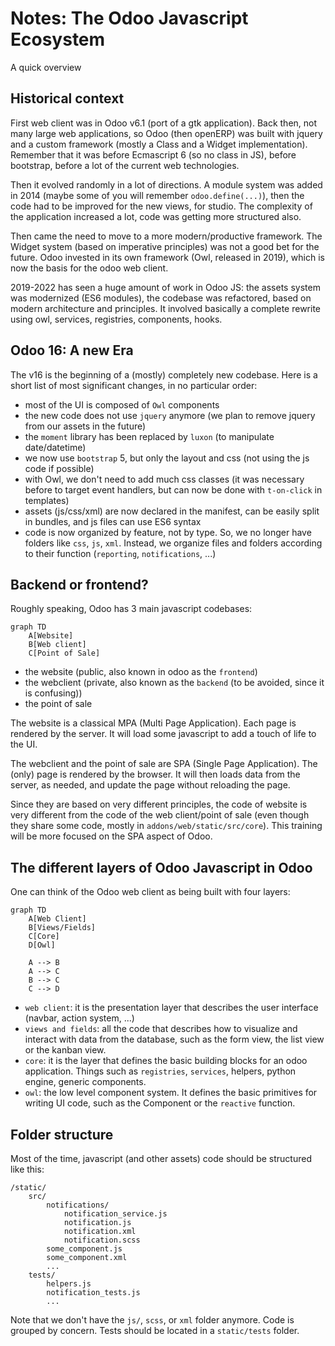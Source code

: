 # Notes: The Odoo Javascript Ecosystem

A quick overview

## Historical context

First web client was in Odoo v6.1 (port of a gtk application). Back then,
not many large web applications, so Odoo (then openERP) was built with jquery
and a custom framework (mostly a Class and a Widget implementation). Remember
that it was before Ecmascript 6 (so no class in JS), before bootstrap, before
a lot of the current web technologies.

Then it evolved randomly in a lot of directions. A module system was added in
2014 (maybe some of you will remember `odoo.define(...)`), then the code had to
be improved for the new views, for studio. The complexity of the application
increased a lot, code was getting more structured also.

Then came the need to move to a more modern/productive framework. The Widget system
(based on imperative principles) was not a good bet for the future. Odoo invested
in its own framework (Owl, released in 2019), which is now the basis for the odoo
web client.

2019-2022 has seen a huge amount of work in Odoo JS: the assets system was
modernized (ES6 modules), the codebase was refactored, based on modern architecture
and principles. It involved basically a complete rewrite using owl, services,
registries, components, hooks.

## Odoo 16: A new Era

The v16 is the beginning of a (mostly) completely new codebase. Here is a short
list of most significant changes, in no particular order:

- most of the UI is composed of `Owl` components
- the new code does not use `jquery` anymore (we plan to remove jquery from our assets in the future)
- the `moment` library has been replaced by `luxon` (to manipulate date/datetime)
- we now use `bootstrap` 5, but only the layout and css (not using the js code if possible)
- with Owl, we don't need to add much css classes (it was necessary before to target event handlers, but can
  now be done with `t-on-click` in templates)
- assets (js/css/xml) are now declared in the manifest, can be easily split in
  bundles, and js files can use ES6 syntax
- code is now organized by feature, not by type. So, we no longer have folders like
  `css`, `js`, `xml`. Instead, we organize files and folders according to their
  function (`reporting`, `notifications`, ...)

## Backend or frontend?

Roughly speaking, Odoo has 3 main javascript codebases:

```mermaid
graph TD
    A[Website]
    B[Web client]
    C[Point of Sale]
```

- the website (public, also known in odoo as the `frontend`)
- the webclient (private, also known as the `backend` (to be avoided, since it is confusing))
- the point of sale

The website is a classical MPA (Multi Page Application). Each page is rendered
by the server. It will load some javascript to add a touch of life to the UI.

The webclient and the point of sale are SPA (Single Page Application). The (only)
page is rendered by the browser. It will then loads data from the server, as
needed, and update the page without reloading the page.

Since they are based on very different principles, the code of website is very
different from the code of the web client/point of sale (even though they share
some code, mostly in `addons/web/static/src/core`). This training will be
more focused on the SPA aspect of Odoo.

## The different layers of Odoo Javascript in Odoo

One can think of the Odoo web client as being built with four layers:

```mermaid
graph TD
    A[Web Client]
    B[Views/Fields]
    C[Core]
    D[Owl]

    A --> B
    A --> C
    B --> C
    C --> D

```

- `web client`: it is the presentation layer that describes the
  user interface (navbar, action system, ...)
- `views and fields`: all the code that describes how to visualize and interact with data
  from the database, such as the form view, the list view or the kanban view.
- `core`: it is the layer that defines the basic building blocks
  for an odoo application. Things such as `registries`, `services`, helpers,
  python engine, generic components.
- `owl`: the low level component system. It defines the basic
  primitives for writing UI code, such as the Component or the `reactive` function.

## Folder structure

Most of the time, javascript (and other assets) code should be structured like
this:

```
/static/
    src/
        notifications/
            notification_service.js
            notification.js
            notification.xml
            notification.scss
        some_component.js
        some_component.xml
        ...
    tests/
        helpers.js
        notification_tests.js
        ...
```

Note that we don't have the `js/`, `scss`, or `xml` folder anymore. Code is
grouped by concern. Tests should be located in a `static/tests` folder.

